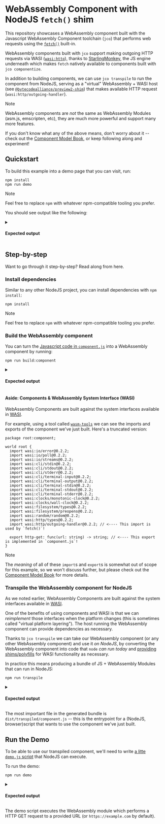 # WebAssembly Component with NodeJS `fetch()` shim

This repository showcases a WebAssembly component built with the Javascript WebAssembly Component
toolchain (`jco`) that performs web requests using the [`fetch()`][mdn-fetch] built-in.

WebAssembly components built with `jco` support making outgoing HTTP requests via WASI ([`wasi:http`][wasi-http]),
thanks to [StarlingMonkey][sm], the JS engine underneath which makes `fetch` natively available to components 
built with `jco componentize`.

In addition to building components, we can use `jco transpile` to run the component from NodeJS, serving 
as a "virtual" WebAssembly + WASI host (see [`@bytecodealliance/preview2-shim`][p2-shims]) that makes 
available HTTP request (`wasi:http/outgoing-handler`).

> [!NOTE]
> WebAssembly components are *not* the same as WebAssembly Modules (asm.js, emscripten, etc),
> they are much more powerful and support many more features.
>
> If you don't know what any of the above means, don't worry about it -- check out the [Component Model Book][cm-book],
> or keep following along and experiment!

[sm]: https://github.com/bytecodealliance/StarlingMonkey
[wasi]: https://github.com/WebAssembly/WASI/tree/main
[mdn-fetch]: https://developer.mozilla.org/en-US/docs/Web/API/Fetch_API
[wasi-http]: https://github.com/WebAssembly/wasi-http
[p2-shims]: https://www.npmjs.com/package/@bytecodealliance/preview2-shim
[cm-book]: https://component-model.bytecodealliance.org/

## Quickstart

To build this example into a demo page that you can visit, run:

```console
npm install
npm run demo
```
> [!NOTE]
> Feel free to replace `npm` with whatever npm-compatible tooling you prefer.

You should see output like the following:

<details>
<summary><h4>Expected output</h4></summary>

```
npm run demo

> demo
> npm run build:component && npm run transpile && npm run demo


> build:component
> jco componentize -w component.wit component.js -o component.wasm

OK Successfully written component.wasm.

> transpile
> jco transpile -o dist/transpiled component.wasm


  Transpiled JS Component Files:

 - dist/transpiled/component.core.wasm                          10.1 MiB
 - dist/transpiled/component.core2.wasm                         13.9 KiB
 - dist/transpiled/component.d.ts                               1.34 KiB
 - dist/transpiled/component.js                                  181 KiB
 - dist/transpiled/interfaces/wasi-cli-stderr.d.ts              0.16 KiB
 - dist/transpiled/interfaces/wasi-cli-stdin.d.ts               0.15 KiB
 - dist/transpiled/interfaces/wasi-cli-stdout.d.ts              0.16 KiB
 - dist/transpiled/interfaces/wasi-cli-terminal-input.d.ts       0.1 KiB
 - dist/transpiled/interfaces/wasi-cli-terminal-output.d.ts      0.1 KiB
 - dist/transpiled/interfaces/wasi-cli-terminal-stderr.d.ts      0.2 KiB
 - dist/transpiled/interfaces/wasi-cli-terminal-stdin.d.ts       0.2 KiB
 - dist/transpiled/interfaces/wasi-cli-terminal-stdout.d.ts      0.2 KiB
 - dist/transpiled/interfaces/wasi-clocks-monotonic-clock.d.ts  0.31 KiB
 - dist/transpiled/interfaces/wasi-clocks-wall-clock.d.ts       0.19 KiB
 - dist/transpiled/interfaces/wasi-filesystem-preopens.d.ts     0.19 KiB
 - dist/transpiled/interfaces/wasi-filesystem-types.d.ts        2.89 KiB
 - dist/transpiled/interfaces/wasi-http-outgoing-handler.d.ts    0.5 KiB
 - dist/transpiled/interfaces/wasi-http-types.d.ts              8.73 KiB
 - dist/transpiled/interfaces/wasi-io-error.d.ts                0.08 KiB
 - dist/transpiled/interfaces/wasi-io-poll.d.ts                 0.14 KiB
 - dist/transpiled/interfaces/wasi-io-streams.d.ts              0.72 KiB
 - dist/transpiled/interfaces/wasi-random-random.d.ts           0.14 KiB


> node demo.js
```

</details>

## Step-by-step

Want to go through it step-by-step? Read along from here.

### Install dependencies

Similar to any other NodeJS project, you can install dependencies with `npm install`:

```console
npm install
```

> [!NOTE]
> Feel free to replace `npm` with whatever npm-compatible tooling you prefer.

### Build the WebAssembly component

You can turn the [Javascript code in `component.js`](./component.js) into a WebAssembly component by running:

```console
npm run build:component
```

<details>
<summary><h4>Expected output</h4></summary>

You should see output like the following:

```console
npm run build:component

> build:component
> jco componentize -w component.wit component.js -o component.wasm

OK Successfully written component.wasm.
```

</details>

#### Aside: Components & WebAssembly System Interface (WASI)

WebAssembly Components are built against the system interfaces available in [WASI][wasi].

For example, using a tool called [`wasm-tools`][wasm-tools] we can see the imports and exports
of the component we've just built. Here's a truncated version:

```wit
package root:component;

world root {
  import wasi:io/error@0.2.2;
  import wasi:io/poll@0.2.2;
  import wasi:io/streams@0.2.2;
  import wasi:cli/stdin@0.2.2;
  import wasi:cli/stdout@0.2.2;
  import wasi:cli/stderr@0.2.2;
  import wasi:cli/terminal-input@0.2.2;
  import wasi:cli/terminal-output@0.2.2;
  import wasi:cli/terminal-stdin@0.2.2;
  import wasi:cli/terminal-stdout@0.2.2;
  import wasi:cli/terminal-stderr@0.2.2;
  import wasi:clocks/monotonic-clock@0.2.2;
  import wasi:clocks/wall-clock@0.2.2;
  import wasi:filesystem/types@0.2.2;
  import wasi:filesystem/preopens@0.2.2;
  import wasi:random/random@0.2.2;
  import wasi:http/types@0.2.2;
  import wasi:http/outgoing-handler@0.2.2; // <---- This import is used by `fetch()`!

  export http-get: func(url: string) -> string; // <---- This export is implemented in `component.js`!
}
```

> [!NOTE]
> The *meaning* of all of these `import`s and `export`s is somewhat out of scope for this example, so we won't discuss
> further, but please check out the [Component Model Book][cm-book] for more details.

[wasm-tools]: https://github.com/bytecodealliance/wasm-tools

### Transpile the WebAssembly component for NodeJS

As we noted earlier, WebAssembly Components are built against the system interfaces available in [WASI][wasi].

One of the benefits of using components and WASI is that we can *reimplement* those interfaces when
the platform changes (this is sometimes called "virtual platform layering"). The host running the WebAssembly
component can provide dependencies as necessary.

Thanks to `jco transpile` we can take our WebAssembly component (or any other WebAssembly component) and use
it *on NodeJS*, by converting the WebAssembly component into code that `node` *can run today* and
[providing shims/polyfills][npm-p2-shim] for WASI functionality as necessary.

In practice this means producing a bundle of JS + WebAssembly Modules that can run in NodeJS:

```console
npm run transpile
```

<details>
<summary><h4>Expected output</h4></summary>

You should see output like the following:

```
> transpile
> jco transpile -o dist/transpiled component.wasm


  Transpiled JS Component Files:

 - dist/transpiled/component.core.wasm                          10.1 MiB
 - dist/transpiled/component.core2.wasm                         13.9 KiB
 - dist/transpiled/component.d.ts                               1.34 KiB
 - dist/transpiled/component.js                                  181 KiB
 - dist/transpiled/interfaces/wasi-cli-stderr.d.ts              0.16 KiB
 - dist/transpiled/interfaces/wasi-cli-stdin.d.ts               0.15 KiB
 - dist/transpiled/interfaces/wasi-cli-stdout.d.ts              0.16 KiB
 - dist/transpiled/interfaces/wasi-cli-terminal-input.d.ts       0.1 KiB
 - dist/transpiled/interfaces/wasi-cli-terminal-output.d.ts      0.1 KiB
 - dist/transpiled/interfaces/wasi-cli-terminal-stderr.d.ts      0.2 KiB
 - dist/transpiled/interfaces/wasi-cli-terminal-stdin.d.ts       0.2 KiB
 - dist/transpiled/interfaces/wasi-cli-terminal-stdout.d.ts      0.2 KiB
 - dist/transpiled/interfaces/wasi-clocks-monotonic-clock.d.ts  0.31 KiB
 - dist/transpiled/interfaces/wasi-clocks-wall-clock.d.ts       0.19 KiB
 - dist/transpiled/interfaces/wasi-filesystem-preopens.d.ts     0.19 KiB
 - dist/transpiled/interfaces/wasi-filesystem-types.d.ts        2.89 KiB
 - dist/transpiled/interfaces/wasi-http-outgoing-handler.d.ts    0.5 KiB
 - dist/transpiled/interfaces/wasi-http-types.d.ts              8.73 KiB
 - dist/transpiled/interfaces/wasi-io-error.d.ts                0.08 KiB
 - dist/transpiled/interfaces/wasi-io-poll.d.ts                 0.14 KiB
 - dist/transpiled/interfaces/wasi-io-streams.d.ts              0.72 KiB
 - dist/transpiled/interfaces/wasi-random-random.d.ts           0.14 KiB
```

</details>

The most important file in the generated bundle is `dist/transpiled/component.js` -- this is
the entrypoint for a (NodeJS, browser)script that wants to use the component we've just built.

[npm-p2-shim]: https://www.npmjs.com/package/@bytecodealliance/preview2-shim

## Run the Demo

To be able to use our transpiled component, we'll need to write [a litte `demo.js` script](./demo.js) that NodeJS can execute.

To run the demo:

```console
npm run demo
```

<details>
<summary><h4>Expected output</h4></summary>

You should see output like the following:

```
> demo
```

</details>

The demo script executes the WebAssembly module which performs a HTTP GET request to a 
provided URL (or `https://example.com` by default).
